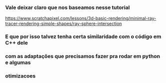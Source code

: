 ### Vale deixar claro que nos baseamos nesse tutorial
https://www.scratchapixel.com/lessons/3d-basic-rendering/minimal-ray-tracer-rendering-simple-shapes/ray-sphere-intersection

### E que por isso talvez tenha certa similaridade com o código em C++ dele
### com as adaptações que precisamos fazer pra rodar em python e algumas
### otimizacoes